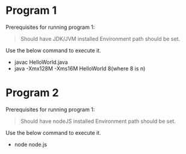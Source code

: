 
# Program 1
Prerequisites for running program 1:
> Should have JDK/JVM installed
> Environment path should be set.

Use the below command to execute it.

  - javac HelloWorld.java
  - java -Xmx128M -Xms16M HelloWorld 8(where 8 is n) 

# Program 2
Prerequisites for running program 1:
> Should have nodeJS  installed
> Environment path should be set.

Use the below command to execute it.

  - node node.js
  
